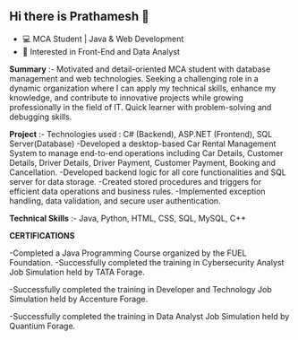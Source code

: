 ## Hi there is Prathamesh 👋
- 💻 MCA Student | Java & Web Development
- 🚀 Interested in Front-End and Data Analyst
<!--
**XPrathamesh96k/XPrathamesh96k** is a ✨ _special_ ✨ repository because its `README.md` (this file) appears on your GitHub profile.

Here are some ideas to get you started:

- 🔭 I’m currently working on Web Developer
- 🌱 I’m currently learning Data Analyst
- 💬 Ask me about Java, HTML& CSS, Python, C++, SQL
- 📫 How to reach me: LinkedIn-https://www.linkedin.com/in/prathamesh-gaikwad-57644b233
-->
**Summary** :-
 Motivated and detail-oriented MCA student with database management and web technologies. Seeking a challenging role in a dynamic organization where I can apply my technical  skills, enhance my knowledge, and contribute to innovative projects while growing professionally in the field of IT. Quick learner with problem-solving and debugging skills.
 
**Project** :-
 Technologies used : C# (Backend), ASP.NET (Frontend), SQL Server(Database)
-Developed a desktop-based Car Rental Management System to manage end-to-end operations including Car Details, Customer Details, Driver Details, Driver Payment, Customer
 Payment, Booking and Cancellation. 
-Developed backend logic for all core functionalities and SQL server for data storage.
-Created stored procedures and triggers for efficient data operations and business rules.
-Implemented exception handling, data validation, and secure user authentication.

 **Technical Skills** :- Java, Python, HTML, CSS, SQL, MySQL, C++
 
 **CERTIFICATIONS**
 
 -Completed a Java Programming Course organized by the FUEL Foundation. 
 -Successfully completed the training in Cybersecurity Analyst Job Simulation held by TATA Forage. 
 
 -Successfully completed the training in Developer and Technology Job Simulation held by Accenture Forage. 
 
 -Successfully completed the training in Data Analyst Job Simulation held by Quantium Forage.
